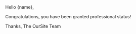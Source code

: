 Hello {name},

Congratulations, you have been granted professional status!

Thanks,
The OurSite Team
